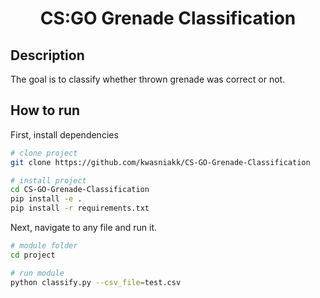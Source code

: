 
<div align="center">    
 
# CS:GO Grenade Classification   

</div>
 
## Description   
The goal is to classify whether thrown grenade was correct or not.

## How to run   
First, install dependencies   
```bash
# clone project   
git clone https://github.com/kwasniakk/CS-GO-Grenade-Classification

# install project   
cd CS-GO-Grenade-Classification
pip install -e .   
pip install -r requirements.txt
 ```   
 Next, navigate to any file and run it.   
 ```bash
# module folder
cd project

# run module 
python classify.py --csv_file=test.csv    
```
